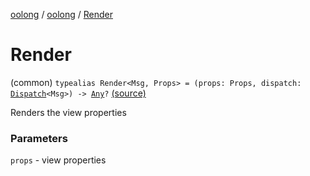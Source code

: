 [oolong](../index.md) / [oolong](index.md) / [Render](./-render.md)

# Render

(common) `typealias Render<Msg, Props> = (props: Props, dispatch: `[`Dispatch`](-dispatch.md)`<Msg>) -> `[`Any`](https://kotlinlang.org/api/latest/jvm/stdlib/kotlin/-any/index.html)`?` [(source)](https://github.com/oolong-kt/oolong/tree/master/oolong/src/commonMain/kotlin/oolong/types.kt#L50)

Renders the view properties

### Parameters

`props` - view properties